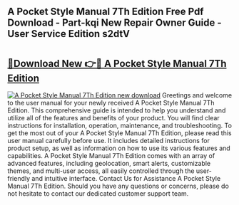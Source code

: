 ## A Pocket Style Manual 7Th Edition Free Pdf Download - Part-kqi New Repair Owner Guide - User Service Edition s2dtV

# <h2><a href="http://bc41817.oget.top/?id=A+Pocket+Style+Manual+7Th+Edition">🔗Download New 👉🔴 A Pocket Style Manual 7Th Edition</a></h2>

[![A Pocket Style Manual 7Th Edition new download](https://i.imgur.com/5g1atiW.png)](http://bc41817.oget.top/?id=A+Pocket+Style+Manual+7Th+Edition)
Greetings and welcome to the user manual for your newly received A Pocket Style Manual 7Th Edition. This comprehensive guide is intended to help you understand and utilize all of the features and benefits of your product. You will find clear instructions for installation, operation, maintenance, and troubleshooting. To get the most out of your A Pocket Style Manual 7Th Edition, please read this user manual carefully before use. It includes detailed instructions for product setup, as well as information on how to use its various features and capabilities. A Pocket Style Manual 7Th Edition comes with an array of advanced features, including geolocation, smart alerts, customizable themes, and multi-user access, all easily controlled through the user-friendly and intuitive interface. Contact Us for Assistance A Pocket Style Manual 7Th Edition. Should you have any questions or concerns, please do not hesitate to contact our dedicated customer support team.
